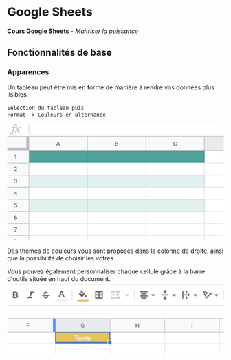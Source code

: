 # Google Sheets
**Cours Google Sheets** - *Maitriser la puissance*

## Fonctionnalités de base

### Apparences
Un tableau peut être mis en forme de manière à rendre vos données plus lisibles.

```
Sélection du tableau puis
Format -> Couleurs en alternance
```
![Alternance](images/alternance.png)

Des thèmes de couleurs vous sont proposés dans la colonne de droite, ainsi que la possibilité de choisir les votres.

Vous pouvez également personnaliser chaque cellule grâce à la barre d'outils située en haut du document.
![Alternance](images/toolbar.png)